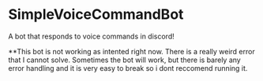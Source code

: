 # SimpleVoiceCommandBot
A bot that responds to voice commands in discord!

**This bot is not working as intented right now. There is a really weird error that I cannot solve. Sometimes the bot will work, but there is barely any error handling and it is very easy to break so i dont reccomend running it.
